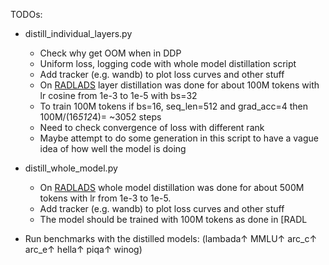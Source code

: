 


TODOs:

- distill_individual_layers.py
    - Check why get OOM when in DDP
    - Uniform loss, logging code with whole model distillation script
    - Add tracker (e.g. wandb) to plot loss curves and other stuff
    - On [RADLADS](https://arxiv.org/pdf/2505.03005) layer distillation was done for about 100M tokens with lr cosine from 1e-3 to 1e-5 with bs=32
    - To train 100M tokens if bs=16, seq_len=512 and grad_acc=4 then 100M/(16*512*4)= ~3052 steps
    - Need to check convergence of loss with different rank
    - Maybe attempt to do some generation in this script to have a vague idea of how well the model is doing

- distill_whole_model.py
    - On [RADLADS](https://arxiv.org/pdf/2505.03005) whole model distillation was done for about 500M tokens with lr from 1e-3 to 1e-5.
    - Add tracker (e.g. wandb) to plot loss curves and other stuff
    - The model should be trained with 100M tokens as done in  [RADL


- Run benchmarks with the distilled models: (lambada↑ MMLU↑ arc_c↑ arc_e↑ hella↑ piqa↑ winog)

